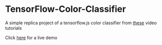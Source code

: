 # TensorFlow-Color-Classifier
A simple replica project of a tensorflow.js color classifier from [these](https://www.youtube.com/watch?v=y59-frfKR58&list=PLRqwX-V7Uu6bmMRCIoTi72aNWHo7epX4L) video tutorials

Click [here](http://htmlpreview.github.io/?https://github.com/Eliascm17/TensorFlow---Color-Classifier/blob/master/index.html) for a live demo
